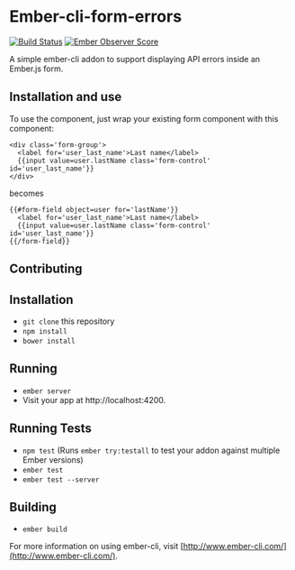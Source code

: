 # Ember-cli-form-errors

[![Build Status](https://travis-ci.org/dmcouncil/ember-cli-form-errors.svg?branch=master)](https://travis-ci.org/dmcouncil/ember-cli-form-errors) [![Ember Observer Score](https://emberobserver.com/badges/ember-cli-form-errors.svg)](https://emberobserver.com/addons/ember-cli-form-errors)

A simple ember-cli addon to support displaying API errors inside an Ember.js form.

## Installation and use

To use the component, just wrap your existing form component with this component:

    <div class='form-group'>
      <label for='user_last_name'>Last name</label>
      {{input value=user.lastName class='form-control' id='user_last_name'}}
    </div>

becomes

    {{#form-field object=user for='lastName'}}
      <label for='user_last_name'>Last name</label>
      {{input value=user.lastName class='form-control' id='user_last_name'}}
    {{/form-field}}

## Contributing

## Installation

* `git clone` this repository
* `npm install`
* `bower install`

## Running

* `ember server`
* Visit your app at http://localhost:4200.

## Running Tests

* `npm test` (Runs `ember try:testall` to test your addon against multiple Ember versions)
* `ember test`
* `ember test --server`

## Building

* `ember build`

For more information on using ember-cli, visit [http://www.ember-cli.com/](http://www.ember-cli.com/).
